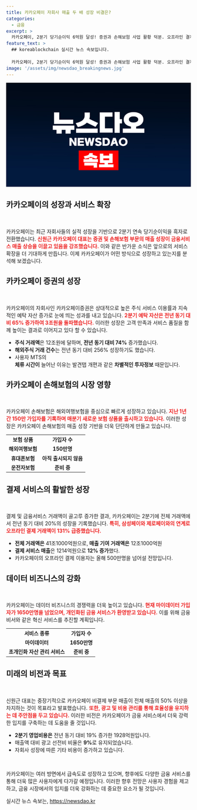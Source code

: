 ```yaml
---
title: 카카오페이 자회사 매출 두 배 성장 비결은?
categories:
  - 금융
excerpt: >
  카카오페이, 2분기 당기순이익 6억원 달성! 증권과 손해보험 사업 활황 덕분. 오프라인 결제는 삼성과 제로페이 연계로 폭발적 증가, 결제 이용자 500만 돌파 예상. 하반기에도 매출 성장은 계속된다!
feature_text: >
  ## koreablockchain 실시간 뉴스 속보입니다.

  카카오페이, 2분기 당기순이익 6억원 달성! 증권과 손해보험 사업 활황 덕분. 오프라인 결제는 삼성과 제로페이 연계로 폭발적 증가, 결제 이용자 500만 돌파 예상. 하반기에도 매출 성장은 계속된다!
image: '/assets/img/newsdao_breakingnews.jpg'
---
```


<p><img src="/assets/img/newsdao_breakingnews.jpg" alt="koreablockchain 속보" /></p>

<h2 data-ke-size="size26">카카오페이의    성장과 서비스 확장</h2>

<p data-ke-size="size16">&nbsp;</p>

<p>카카오페이는 최근 자회사들의 실적 성장을 기반으로 2분기 연속 당기순이익을 흑자로 전환했습니다. <b><span style="color: #ee2323;">신원근 카카오페이 대표는 증권 및 손해보험 부문의 매출 성장이 금융서비스 매출 상승을 이끌고 있음을 강조했습니다.</span></b> 이와 같은 반가운 소식은 앞으로의 서비스 확장을 더 기대하게 만듭니다. 이제 카카오페이가 어떤 방식으로 성장하고 있는지를 분석해 보겠습니다.</p>

<h2 data-ke-size="size26">카카오페이 증권의 성장</h2>

<p data-ke-size="size16">&nbsp;</p>

<p>카카오페이의 자회사인 카카오페이증권은 상대적으로 높은 주식 서비스 이용률과 지속적인 예탁 자산 증가로 눈에 띄는 성과를 내고 있습니다. <b><span style="color: #ee2323;">2분기 예탁 자산은 전년 동기 대비 65% 증가하여 3조원을 돌파했습니다.</span></b> 이러한 성장은 고객 만족과 서비스 품질을 함께 높이는 결과로 이어지고 있다 할 수 있습니다. </p>

<ul>
    <li><b>주식 거래액</b>은 12조원에 달하며,<b> 전년 동기 대비 74%</b> 증가했습니다.</li>
    <li><b>해외주식 거래 건수</b>는 전년 동기 대비 256% 성장하기도 했습니다.</li>
    <li>사용자 MTS의<br><b>체류 시간이</b> 늘어난 이유는 발견탭 개편과 같은 <b>차별적인 투자정보</b> 때문입니다.</li>
</ul>

<h2 data-ke-size="size26">카카오페이 손해보험의 시장 영향</h2>

<p data-ke-size="size16">&nbsp;</p>

<p>카카오페이 손해보험은 해외여행보험을 중심으로 빠르게 성장하고 있습니다. <b><span style="color: #ee2323;">지난 1년 간 150만 가입자를 기록하며 매분기 새로운 보험 상품을 출시하고 있습니다.</span></b> 이러한 성장은 카카오페이 손해보험의 매출 성장 기반을 더욱 단단하게 만들고 있습니다. </p>

<table style="width: 100%;">
    <tr>
        <td style="text-align: center; height: 17px;"><b>보험 상품</b></td>
        <td style="text-align: center; height: 17px;"><b>가입자 수</b></td>
    </tr>
    <tr>
        <td style="text-align: center; height: 17px;"><b>해외여행보험</b></td>
        <td style="text-align: center; height: 17px;"><b>150만명</b></td>
    </tr>
    <tr>
        <td style="text-align: center; height: 17px;"><b>휴대폰보험</b></td>
        <td style="text-align: center; height: 17px;"><b>아직 출시되지 않음</b></td>
    </tr>
    <tr>
        <td style="text-align: center; height: 17px;"><b>운전자보험</b></td>
        <td style="text-align: center; height: 17px;"><b>준비 중</b></td>
    </tr>
</table>

<h2 data-ke-size="size26">결제 서비스의 활발한 성장</h2>

<p data-ke-size="size16">&nbsp;</p>

<p>결제 및 금융서비스 거래액이 골고루 증가한 결과, 카카오페이는 2분기에 전체 거래액에서 전년 동기 대비 20%의 성장을 기록했습니다. <b><span style="color: #ee2323;">특히, 삼성페이와 제로페이와의 연계로 오프라인 결제 거래액이 131% 급증했습니다.</span></b> </p>

<ul>
    <li><b>전체 거래액은</b> 41조1000억원으로,<b> 매출 기여 거래액은</b> 12조1000억원</li>
    <li><b>결제 서비스 매출</b>은 1214억원으로 <b>12% 증가</b>했다.</li>
    <li>카카오페이의 오프라인 결제 이용자는 올해 500만명을 넘어설 전망입니다.</li>
</ul>

<h2 data-ke-size="size26">데이터 비즈니스의 강화</h2>

<p data-ke-size="size16">&nbsp;</p>

<p>카카오페이는 데이터 비즈니스의 경쟁력을 더욱 높이고 있습니다. <b><span style="color: #ee2323;">현재 마이데이터 가입자가 1650만명을 넘었으며, 개인화된 금융 서비스가 환영받고 있습니다.</span></b> 이를 위해 금융비서와 같은 혁신 서비스를 추진할 계획입니다. </p>

<table style="width: 100%;">
    <tr>
        <td style="text-align: center; height: 17px;"><b>서비스 종류</b></td>
        <td style="text-align: center; height: 17px;"><b>가입자 수</b></td>
    </tr>
    <tr>
        <td style="text-align: center; height: 17px;"><b>마이데이터</b></td>
        <td style="text-align: center; height: 17px;"><b>1650만명</b></td>
    </tr>
    <tr>
        <td style="text-align: center; height: 17px;"><b>초개인화 자산 관리 서비스</b></td>
        <td style="text-align: center; height: 17px;"><b>준비 중</b></td>
    </tr>
</table>

<h2 data-ke-size="size26">미래의 비전과 목표</h2>

<p data-ke-size="size16">&nbsp;</p>

<p>신원근 대표는 중장기적으로 카카오페이 비결제 부문 매출이 전체 매출의 50% 이상을 차지하는 것이 목표라고 발표했습니다. <b><span style="color: #ee2323;">또한, 광고 및 비용 관리를 통해 효율성을 유지하는 데 주안점을 두고 있습니다.</span></b> 이러한 비전은 카카오페이가 금융 서비스에서 더욱 강력한 입지를 구축하는 데 도움을 줄 것입니다. </p>

<ul>
    <li><b>2분기 영업비용은</b> 전년 동기 대비 19% 증가한 1928억원입니다.</li>
    <li>매출액 대비 광고 선전비 비율은 <b>9%</b>로 유지되었습니다.</li>
    <li>자회사 성장에 따른 기타 비용이 증가하고 있습니다.</li>
</ul>

<p data-ke-size="size16">&nbsp;</p>

<p>카카오페이는 여러 방면에서 급속도로 성장하고 있으며, 향후에도 다양한 금융 서비스를 통해 더욱 많은 사용자에게 다가갈 예정입니다. 이러한 향후 전망은 사용자 경험을 제고하고, 금융 시장에서의 입지를 더욱 강화하는 데 중요한 요소가 될 것입니다. </p>
실시간 뉴스 속보는, <a href="https://newsdao.kr" rel="dofollow">https://newsdao.kr</a>



